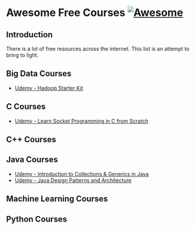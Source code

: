 # Awesome Free Courses [![Awesome](https://cdn.rawgit.com/sindresorhus/awesome/d7305f38d29fed78fa85652e3a63e154dd8e8829/media/badge.svg)](https://github.com/s4kibs4mi/awesome-free-courses)

Introduction
------------

There is a lot of free resources across the internet. This list is an attempt to bring to light.

Big Data Courses
-------
- [Udemy - Hadoop Starter Kit](https://www.udemy.com/hadoopstarterkit/)

C Courses
-------
- [Udemy - Learn Socket Programming in C from Scratch](https://www.udemy.com/learn-socket-programming-in-c-from-scratch/)

C++ Courses
-------


Java Courses
-------
- [Udemy - Introduction to Collections & Generics in Java](https://www.udemy.com/introduction-to-generics-in-java/)
- [Udemy - Java Design Patterns and Architecture](https://www.udemy.com/java-design-patterns-tutorial/)

Machine Learning Courses
-------


Python Courses
-------

